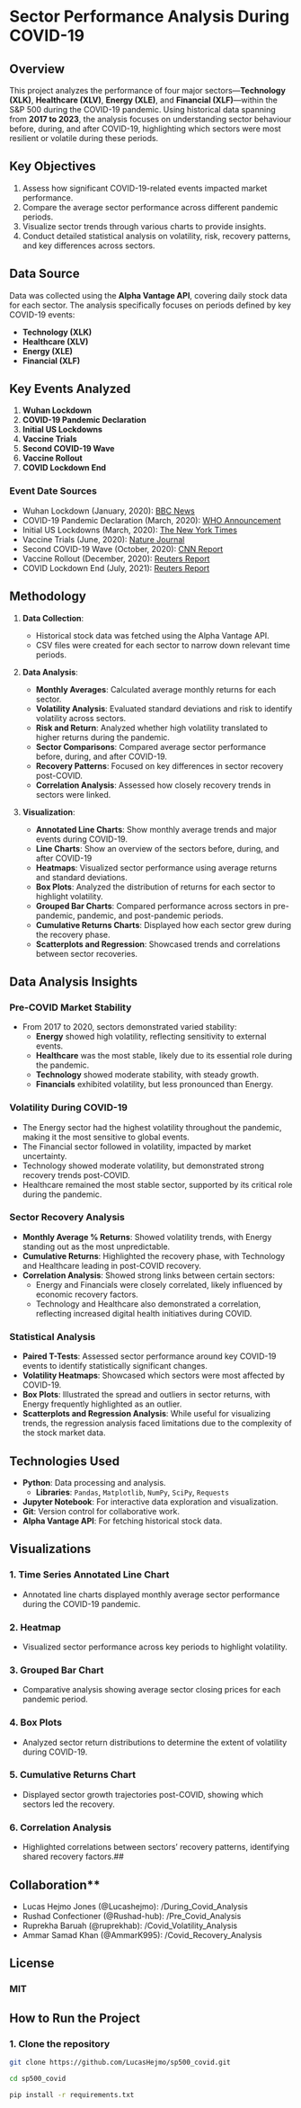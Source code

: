 # **Sector Performance Analysis During COVID-19**

## **Overview**
This project analyzes the performance of four major sectors—**Technology (XLK)**, **Healthcare (XLV)**, **Energy (XLE)**, and **Financial (XLF)**—within the S&P 500 during the COVID-19 pandemic. Using historical data spanning from **2017 to 2023**, the analysis focuses on understanding sector behaviour before, during, and after COVID-19, highlighting which sectors were most resilient or volatile during these periods.

## **Key Objectives**
1. Assess how significant COVID-19-related events impacted market performance.
2. Compare the average sector performance across different pandemic periods.
3. Visualize sector trends through various charts to provide insights.
4. Conduct detailed statistical analysis on volatility, risk, recovery patterns, and key differences across sectors.

## **Data Source**
Data was collected using the **Alpha Vantage API**, covering daily stock data for each sector. The analysis specifically focuses on periods defined by key COVID-19 events:
- **Technology (XLK)**
- **Healthcare (XLV)**
- **Energy (XLE)**
- **Financial (XLF)**

## **Key Events Analyzed**
1. **Wuhan Lockdown**
2. **COVID-19 Pandemic Declaration**
3. **Initial US Lockdowns**
4. **Vaccine Trials**
5. **Second COVID-19 Wave**
6. **Vaccine Rollout**
7. **COVID Lockdown End**

### **Event Date Sources**
- Wuhan Lockdown (January, 2020): [BBC News](https://www.bbc.com/news/world-asia-china-51217455)
- COVID-19 Pandemic Declaration (March, 2020): [WHO Announcement](https://www.who.int/)
- Initial US Lockdowns (March, 2020): [The New York Times](https://www.nytimes.com/)
- Vaccine Trials (June, 2020): [Nature Journal](https://www.nature.com/)
- Second COVID-19 Wave (October, 2020): [CNN Report](https://www.cnn.com/)
- Vaccine Rollout (December, 2020): [Reuters Report](https://www.reuters.com/)
- COVID Lockdown End (July, 2021): [Reuters Report](https://www.reuters.com/)

## **Methodology**
1. **Data Collection**:
   - Historical stock data was fetched using the Alpha Vantage API.
   - CSV files were created for each sector to narrow down relevant time periods.
   
2. **Data Analysis**:
   - **Monthly Averages**: Calculated average monthly returns for each sector.
   - **Volatility Analysis**: Evaluated standard deviations and risk to identify volatility across sectors.
   - **Risk and Return**: Analyzed whether high volatility translated to higher returns during the pandemic.
   - **Sector Comparisons**: Compared average sector performance before, during, and after COVID-19.
   - **Recovery Patterns**: Focused on key differences in sector recovery post-COVID.
   - **Correlation Analysis**: Assessed how closely recovery trends in sectors were linked.
   
3. **Visualization**:
   - **Annotated Line Charts**: Show monthly average trends and major events during COVID-19.
   - **Line Charts**: Show an overview of the sectors before, during, and after COVID-19
   - **Heatmaps**: Visualized sector performance using average returns and standard deviations.
   - **Box Plots**: Analyzed the distribution of returns for each sector to highlight volatility.
   - **Grouped Bar Charts**: Compared performance across sectors in pre-pandemic, pandemic, and post-pandemic periods.
   - **Cumulative Returns Charts**: Displayed how each sector grew during the recovery phase.
   - **Scatterplots and Regression**: Showcased trends and correlations between sector recoveries.

## **Data Analysis Insights**
### **Pre-COVID Market Stability**
- From 2017 to 2020, sectors demonstrated varied stability:
  - **Energy** showed high volatility, reflecting sensitivity to external events.
  - **Healthcare** was the most stable, likely due to its essential role during the pandemic.
  - **Technology** showed moderate stability, with steady growth.
  - **Financials** exhibited volatility, but less pronounced than Energy.

### **Volatility During COVID-19**
- The Energy sector had the highest volatility throughout the pandemic, making it the most sensitive to global events.
- The Financial sector followed in volatility, impacted by market uncertainty.
- Technology showed moderate volatility, but demonstrated strong recovery trends post-COVID.
- Healthcare remained the most stable sector, supported by its critical role during the pandemic.

### **Sector Recovery Analysis**
- **Monthly Average % Returns**: Showed volatility trends, with Energy standing out as the most unpredictable.
- **Cumulative Returns**: Highlighted the recovery phase, with Technology and Healthcare leading in post-COVID recovery.
- **Correlation Analysis**: Showed strong links between certain sectors:
  - Energy and Financials were closely correlated, likely influenced by economic recovery factors.
  - Technology and Healthcare also demonstrated a correlation, reflecting increased digital health initiatives during COVID.

### **Statistical Analysis**
- **Paired T-Tests**: Assessed sector performance around key COVID-19 events to identify statistically significant changes.
- **Volatility Heatmaps**: Showcased which sectors were most affected by COVID-19.
- **Box Plots**: Illustrated the spread and outliers in sector returns, with Energy frequently highlighted as an outlier.
- **Scatterplots and Regression Analysis**: While useful for visualizing trends, the regression analysis faced limitations due to the complexity of the stock market data.

## **Technologies Used**
- **Python**: Data processing and analysis.
  - **Libraries**: `Pandas`, `Matplotlib`, `NumPy`, `SciPy`, `Requests`
- **Jupyter Notebook**: For interactive data exploration and visualization.
- **Git**: Version control for collaborative work.
- **Alpha Vantage API**: For fetching historical stock data.

## **Visualizations**
### 1. **Time Series Annotated Line Chart**
   - Annotated line charts displayed monthly average sector performance during the COVID-19 pandemic.
### 2. **Heatmap**
   - Visualized sector performance across key periods to highlight volatility.
### 3. **Grouped Bar Chart**
   - Comparative analysis showing average sector closing prices for each pandemic period.
### 4. **Box Plots**
   - Analyzed sector return distributions to determine the extent of volatility during COVID-19.
### 5. **Cumulative Returns Chart**
   - Displayed sector growth trajectories post-COVID, showing which sectors led the recovery.
### 6. **Correlation Analysis**
   - Highlighted correlations between sectors’ recovery patterns, identifying shared recovery factors.##


## Collaboration**

- Lucas Hejmo Jones  (@Lucashejmo):   /During_Covid_Analysis
- Rushad Confectioner  (@Rushad-hub):   /Pre_Covid_Analysis
- Ruprekha Baruah  (@ruprekhab):   /Covid_Volatility_Analysis
- Ammar Samad Khan  (@AmmarK995):   /Covid_Recovery_Analysis



## **License**
### **MIT**

## **How to Run the Project**
### **1. Clone the repository**
   ```bash
   git clone https://github.com/LucasHejmo/sp500_covid.git

   cd sp500_covid

   pip install -r requirements.txt
